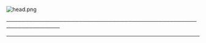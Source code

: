 ![head.png](https://cdn.discordapp.com/attachments/766258846733172747/784814905332989952/Sans_titre_3.gif)


────────────────────────────────────────────────────────────────


---
